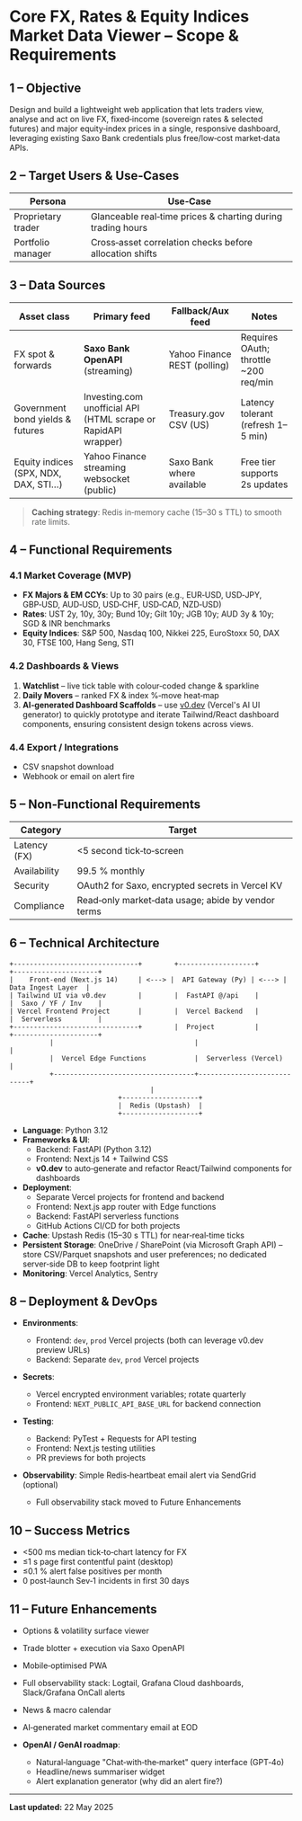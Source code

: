 # Core FX, Rates & Equity Indices Market Data Viewer – Scope & Requirements

## 1 – Objective

Design and build a lightweight web application that lets traders view, analyse and act on live FX, fixed‑income (sovereign rates & selected futures) and major equity‑index prices in a single, responsive dashboard, leveraging existing Saxo Bank credentials plus free/low‑cost market‑data APIs.

## 2 – Target Users & Use‑Cases

| Persona            | Use‑Case                                                    |
| ------------------ | ----------------------------------------------------------- |
| Proprietary trader | Glanceable real‑time prices & charting during trading hours |
| Portfolio manager  | Cross‑asset correlation checks before allocation shifts     |

## 3 – Data Sources

| Asset class                          | Primary feed                                                   | Fallback/Aux feed            | Notes                                  |
| ------------------------------------ | -------------------------------------------------------------- | ---------------------------- | -------------------------------------- |
| FX spot & forwards                   | **Saxo Bank OpenAPI** (streaming)                              | Yahoo Finance REST (polling) | Requires OAuth; throttle ~200 req/min |
| Government bond yields & futures     | Investing.com unofficial API (HTML scrape or RapidAPI wrapper) | Treasury.gov CSV (US)        | Latency tolerant (refresh 1–5 min)     |
| Equity indices (SPX, NDX, DAX, STI…) | Yahoo Finance streaming websocket (public)                     | Saxo Bank where available    | Free tier supports 2s updates          |

> **Caching strategy**: Redis in‑memory cache (15–30 s TTL) to smooth rate limits.

## 4 – Functional Requirements

### 4.1 Market Coverage (MVP)

* **FX Majors & EM CCYs**: Up to 30 pairs (e.g., EUR‑USD, USD‑JPY, GBP‑USD, AUD‑USD, USD‑CHF, USD‑CAD, NZD‑USD)
* **Rates**: UST 2y, 10y, 30y; Bund 10y; Gilt 10y; JGB 10y; AUD 3y & 10y; SGD & INR benchmarks
* **Equity Indices**: S&P 500, Nasdaq 100, Nikkei 225, EuroStoxx 50, DAX 30, FTSE 100, Hang Seng, STI

### 4.2 Dashboards & Views

1. **Watchlist** – live tick table with colour‑coded change & sparkline
2. **Daily Movers** – ranked FX & index %‑move heat‑map
3. **AI‑generated Dashboard Scaffolds** – use [v0.dev](https://v0.dev) (Vercel's AI UI generator) to quickly prototype and iterate Tailwind/React dashboard components, ensuring consistent design tokens across views.

### 4.4 Export / Integrations

* CSV snapshot download
* Webhook or email on alert fire

## 5 – Non‑Functional Requirements

| Category     | Target                                             |
| ------------ | -------------------------------------------------- |
| Latency (FX) | <5  second tick‑to‑screen                          |
| Availability | 99.5 % monthly                                     |
| Security     | OAuth2 for Saxo, encrypted secrets in Vercel KV    |
| Compliance   | Read‑only market‑data usage; abide by vendor terms |

## 6 – Technical Architecture

```
+-------------------------------+        +-------------------+        +---------------------+
|    Front‑end (Next.js 14)     | <---> |  API Gateway (Py) | <---> |  Data Ingest Layer  |
| Tailwind UI via v0.dev        |        |  FastAPI @/api    |        |  Saxo / YF / Inv    |
| Vercel Frontend Project       |        |  Vercel Backend   |        |  Serverless         |
+-------------------------------+        |  Project          |        +---------------------+
          |                                   |                            |
          |  Vercel Edge Functions            |  Serverless (Vercel)       |
          +-----------------------------------+----------------------------+
                                   |
                           +-------------------+
                           |  Redis (Upstash)  |
                           +-------------------+
```

* **Language**: Python 3.12
* **Frameworks & UI**: 
  * Backend: FastAPI (Python 3.12)
  * Frontend: Next.js 14 + Tailwind CSS
  * **v0.dev** to auto‑generate and refactor React/Tailwind components for dashboards
* **Deployment**: 
  * Separate Vercel projects for frontend and backend
  * Frontend: Next.js app router with Edge functions
  * Backend: FastAPI serverless functions
  * GitHub Actions CI/CD for both projects
* **Cache**: Upstash Redis (15–30 s TTL) for near‑real‑time ticks
* **Persistent Storage**: OneDrive / SharePoint (via Microsoft Graph API) – store CSV/Parquet snapshots and user preferences; no dedicated server‑side DB to keep footprint light
* **Monitoring**: Vercel Analytics, Sentry

## 8 – Deployment & DevOps

* **Environments**: 
  * Frontend: `dev`, `prod` Vercel projects (both can leverage v0.dev preview URLs)
  * Backend: Separate `dev`, `prod` Vercel projects
* **Secrets**: 
  * Vercel encrypted environment variables; rotate quarterly
  * Frontend: `NEXT_PUBLIC_API_BASE_URL` for backend connection
* **Testing**: 
  * Backend: PyTest + Requests for API testing
  * Frontend: Next.js testing utilities
  * PR previews for both projects
* **Observability**: Simple Redis‑heartbeat email alert via SendGrid (optional)

  * Full observability stack moved to Future Enhancements

## 10 – Success Metrics

* <500 ms median tick‑to‑chart latency for FX
* ≤1 s page first contentful paint (desktop)
* ≤0.1 % alert false positives per month
* 0 post‑launch Sev‑1 incidents in first 30 days

## 11 – Future Enhancements

* Options & volatility surface viewer
* Trade blotter + execution via Saxo OpenAPI
* Mobile‑optimised PWA
* Full observability stack: Logtail, Grafana Cloud dashboards, Slack/Grafana OnCall alerts
* News & macro calendar
* AI‑generated market commentary email at EOD
* **OpenAI / GenAI roadmap**:

  * Natural‑language "Chat‑with‑the‑market" query interface (GPT‑4o)
  * Headline/news summariser widget
  * Alert explanation generator (why did an alert fire?)

---

**Last updated:** 22 May 2025
